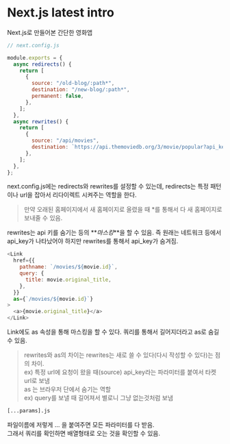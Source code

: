 # Next.js latest intro

Next.js로 만들어본 간단한 영화앱

```js
// next.config.js

module.exports = {
  async redirects() {
    return [
      {
        source: "/old-blog/:path*",
        destination: "/new-blog/:path*",
        permanent: false,
      },
    ];
  },
  async rewrites() {
    return [
      {
        source: "/api/movies",
        destination: `https://api.themoviedb.org/3/movie/popular?api_key=${API_KEY}`,
      },
    ];
  },
};
```

next.config.js에는 redirects와 rewrites를 설정할 수 있는데, redirects는 특정 패턴이나 url을 잡아서 리다이렉트 시켜주는 역할을 한다.

> 만약 오래된 홈페이지에서 새 홈페이지로 올렸을 때 \*를 통해서 다 새 홈페이지로 보내줄 수 있음.

rewrites는 api 키를 숨기는 등의 **_마스킹_**을 할 수 있음. 즉 원래는 네트워크 등에서 api_key가 나타났어야 하지만 rewrites를 통해서 api_key가 숨겨짐.

```js
<Link
  href={{
    pathname: `/movies/${movie.id}`,
    query: {
      title: movie.original_title,
    },
  }}
  as={`/movies/${movie.id}`}
>
  <a>{movie.original_title}</a>
</Link>
```

Link에도 as 속성을 통해 마스킹을 할 수 있다. 쿼리를 통해서 길어지더라고 as로 숨길 수 있음.

> rewrites와 as의 차이는 rewrites는 새로 쓸 수 있다(다시 작성할 수 있다)는 점의 차이.  
> ex) 특정 url에 요청이 왔을 때(source) api_key라는 파라미터를 붙여서 타켓 url로 보냄  
> as 는 브라우저 단에서 숨기는 역할  
> ex) query를 보낼 때 길어져서 별로니 그냥 없는것처럼 보냄

```bash
[...params].js
```

파일이름에 저렇게 ... 을 붙여주면 모든 파라미터를 다 받음.  
그래서 쿼리를 확인하면 배열형태로 오는 것을 확인할 수 있음.
